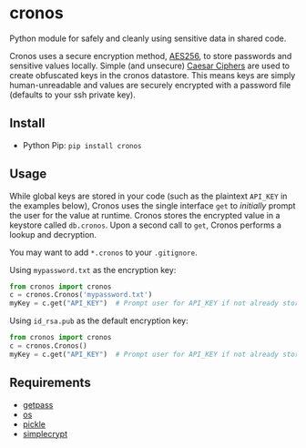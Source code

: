 cronos
======

Python module for safely and cleanly using sensitive data in shared code.

Cronos uses a secure encryption method, [AES256](http://en.wikipedia.org/wiki/Advanced_Encryption_Standard), to store passwords and sensitive values locally. Simple (and unsecure) [Caesar Ciphers](http://en.wikipedia.org/wiki/Caesar_cipher) are used to create obfuscated keys in the cronos datastore. This means keys are simply human-unreadable and values are securely encrypted with a password file (defaults to your ssh private key).

Install
-------
* Python Pip: `pip install cronos`

Usage
-----
While global keys are stored in your code (such as the plaintext `API_KEY` in the examples below), Cronos uses the single interface `get` to *initially* prompt the user for the value at runtime. Cronos stores the encrypted value in a keystore called `db.cronos`. Upon a second call to `get`, Cronos performs a lookup and decryption.

You may want to add `*.cronos` to your `.gitignore`.

Using `mypassword.txt` as the encryption key:
```python
from cronos import cronos
c = cronos.Cronos('mypassword.txt')
myKey = c.get("API_KEY")  # Prompt user for API_KEY if not already stored
```

Using `id_rsa.pub` as the default encryption key:
```python
from cronos import cronos
c = cronos.Cronos()
myKey = c.get("API_KEY")  # Prompt user for API_KEY if not already stored
```

Requirements
------------
* [getpass](https://docs.python.org/2/library/getpass.html)
* [os](https://docs.python.org/2/library/os.html)
* [pickle](https://docs.python.org/2/library/pickle.htmlpassword)
* [simplecrypt](https://pypi.python.org/pypi/simple-crypt)
